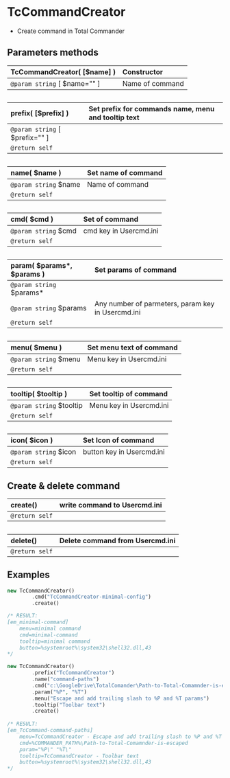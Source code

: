 # TcCommandCreator  * Create command in Total Commander  ## Parameters methods  | __TcCommandCreator__( [$name] )    |Constructor    |  |:---    |:---    |  |`@param string` [ $name="" ]    |Name of command    |  ##  | __prefix__( [$prefix] )    |Set prefix for commands name, menu and tooltip text    |  |:---    |:---    |  |`@param string` [ $prefix="" ]    |    |  |`@return self`    |    |  ##  | __name__( $name )    |Set name of command    |  |:---    |:---    |  |`@param string` $name    |Name of command    |  |`@return self`    |    |  ##  | __cmd__( $cmd )    |Set of command    |  |:---    |:---    |  |`@param string` $cmd    |cmd key in Usercmd.ini    |  |`@return self`    |    |  ##  | __param__( $params*, $params )    |Set params of command    |  |:---    |:---    |  |`@param string` $params*    |    |  |`@param string` $params    |Any number of parmeters, param key in Usercmd.ini    |  |`@return self`    |    |  ##  | __menu__( $menu )    |Set menu text of command    |  |:---    |:---    |  |`@param string` $menu    |Menu key in Usercmd.ini    |  |`@return self`    |    |  ##  | __tooltip__( $tooltip )    |Set tooltip of command    |  |:---    |:---    |  |`@param string` $tooltip    |Menu key in Usercmd.ini    |  |`@return self`    |    |  ##  | __icon__( $icon )    |Set Icon of command    |  |:---    |:---    |  |`@param string` $icon    |button key in Usercmd.ini    |  |`@return self`    |    |  ## Create & delete command  | __create__()    |write command to Usercmd.ini    |  |:---    |:---    |  |`@return self`    |    |  ##  | __delete__()    |Delete command from Usercmd.ini    |  |:---    |:---    |  |`@return self`    |    |  ##  ## Examples  
``` php
new TcCommandCreator()		.cmd("TcCommandCreator-minimal-config")		.create()/* RESULT:[em_minimal-command]	menu=minimal command	cmd=minimal-command	tooltip=minimal command	button=%systemroot%\system32\shell32.dll,43*/new TcCommandCreator()		.prefix("TcCommandCreator")		.name("command-paths")		.cmd("c:\GoogleDrive\TotalComander\Path-to-Total-Comamnder-is-escaped")		.param("%P", "%T")		.menu("Escape and add trailing slash to %P and %T params")		.tooltip("Toolbar text")			.create()	/* RESULT:[em_TcCommand-command-paths]	menu=TcCommandCreator - Escape and add trailing slash to %P and %T params	cmd=%COMMANDER_PATH%\Path-to-Total-Comamnder-is-escaped	param="%P\" "%T\"      	tooltip=TcCommandCreator - Toolbar text	button=%systemroot%\system32\shell32.dll,43*/ 
```  